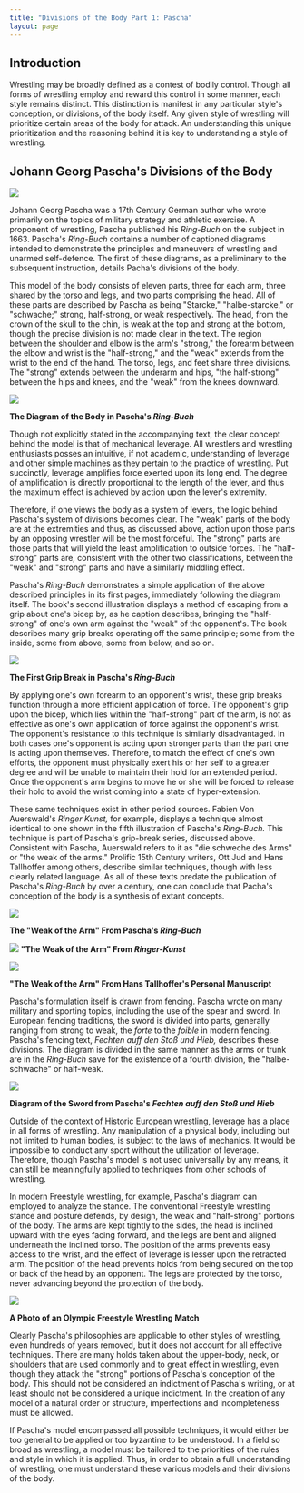 ```yaml
---
title: "Divisions of the Body Part 1: Pascha"
layout: page
---
```


Introduction
-

Wrestling may be broadly defined as a contest of bodily control. Though all forms of wrestling employ and reward this control in some manner, each style remains distinct.  This distinction is manifest in any particular style's conception, or divisions, of the body itself.  Any given style of wrestling will prioritize certain areas of the body for attack. An understanding this unique prioritization and the reasoning behind it is key to understanding a style of wrestling. 


Johann Georg Pascha's Divisions of the Body
-
![](http://i.imgur.com/mWyvdsp.jpg?1)

Johann Georg Pascha was a 17th Century German author who wrote primarily on the topics of military strategy and athletic exercise.  A proponent of wrestling, Pascha published his *Ring-Buch* on the subject in 1663.  Pascha's *Ring-Buch* contains a number of captioned diagrams intended to demonstrate the principles and maneuvers of wrestling and unarmed self-defence.  The first of these diagrams, as a preliminary to the subsequent instruction, details Pacha's divisions of the body.

This model of the body consists of eleven parts, three for each arm, three shared by the torso and legs, and two parts comprising the head.  All of these parts are described by Pascha as being "Starcke," "halbe-starcke," or "schwache;" strong, half-strong, or weak respectively.  The head, from the crown of the skull to the chin, is weak at the top and strong at the bottom, though the precise division is not made clear in the text.  The region between the shoulder and elbow is the arm's "strong," the forearm between the elbow and wrist is the "half-strong," and the "weak" extends from the wrist to the end of the hand.  The torso, legs, and feet share three divisions.  The "strong" extends between the underarm and hips, "the half-strong" between the hips and knees, and the "weak" from the knees downward. 

![](http://wiktenauer.com/images/7/7c/Pascha_grappling_001.png)

**The Diagram of the Body in Pascha's *Ring-Buch***

Though not explicitly stated in the accompanying text, the clear concept behind the model is that of mechanical leverage.  All wrestlers and wrestling enthusiasts posses an intuitive, if not academic, understanding of leverage and other simple machines as they pertain to the practice of wrestling.  Put succinctly, leverage amplifies force exerted upon its long end.  The degree of amplification is directly proportional to the length of the lever, and thus the maximum effect is achieved by action upon the lever's extremity.  


Therefore, if one views the body as a system of levers, the logic behind Pascha's system of divisions becomes clear.  The "weak" parts of the body are at the extremities and thus, as discussed above, action upon those parts by an opposing wrestler will be the most forceful.  The "strong" parts are those parts that will yield the least amplification to outside forces.  The "half-strong" parts are, consistent with the other two classifications, between the "weak" and "strong" parts and have a similarly middling effect.

Pascha's *Ring-Buch* demonstrates a simple application of the above described principles in its first pages, immediately following the diagram itself.  The book's second illustration displays a method of escaping from a grip about one's bicep by, as he caption describes, bringing the "half-strong" of one's own arm against the "weak" of the opponent's.  The book describes many grip breaks operating off the same principle; some from the inside, some from above, some from below, and so on.  

![](http://wiktenauer.com/images/e/e5/Pascha_grappling_002.png) 

**The First Grip Break in Pascha's *Ring-Buch***

By applying one's own forearm to an opponent's wrist, these grip breaks function through a more efficient application of force.  The opponent's grip upon the bicep, which lies within the "half-strong" part of the arm, is not as effective as one's own application of force against the opponent's wrist. The opponent's resistance to this technique is similarly disadvantaged.  In both cases one's opponent is acting upon stronger parts than the part one is acting upon themselves.  Therefore, to match the effect of one's own efforts, the opponent must physically exert his or her self to a greater degree and will be unable to maintain their hold for an extended period.  Once the opponent's arm begins to move he or she will be forced to release their hold to avoid the wrist coming into a state of hyper-extension.

These same techniques exist in other period sources.  Fabien Von Auerswald's *Ringer Kunst,* for example, displays a technique almost identical to one shown in the fifth illustration of Pascha's *Ring-Buch.*  This technique is part of Pascha's grip-break series, discussed above.  Consistent with Pascha, Auerswald refers to it as "die schweche des Arms" or "the weak of the arms."  Prolific 15th Century writers, Ott Jud and Hans Tallhoffer among others, describe similar techniques, though with less clearly related language.  As all of these texts predate the publication of Pascha's *Ring-Buch* by over a century, one can conclude that Pacha's conception of the body is a synthesis of extant concepts.  

![](http://wiktenauer.com/images/1/14/Pascha_grappling_005.png)

**The "Weak of the Arm" From Pascha's *Ring-Buch***

![](http://i.imgur.com/ny5GnsG.jpg?2) **"The Weak of the Arm" From *Ringer-Kunst***

![](http://i.imgur.com/q2pDvy3.png?1) 

**"The Weak of the Arm" From Hans Tallhoffer's Personal Manuscript**

Pascha's formulation itself is drawn from fencing.  Pascha wrote on many military and sporting topics, including the use of the spear and sword.  In European fencing traditions, the sword is divided into parts, generally ranging from strong to weak, the *forte* to the *foible* in modern fencing. Pascha's fencing text, *Fechten auff den Stoß und Hieb,* describes these divisions.  The diagram is divided in the same manner as the arms or trunk are in the *Ring-Buch* save for the existence of a fourth division, the "halbe-schwache" or half-weak.

![](http://i.imgur.com/h4jPJux.png?1) 

**Diagram of the Sword from Pascha's *Fechten auff den Stoß und Hieb***

Outside of the context of Historic European wrestling, leverage has a place in all forms of wrestling.  Any manipulation of a physical body, including but not limited to human bodies, is subject to the laws of mechanics.  It would be impossible to conduct any sport without the utilization of leverage.  Therefore, though Pascha's model is not used universally by any means, it can still be meaningfully applied to techniques from other schools of wrestling. 

In modern Freestyle wrestling, for example, Pascha's diagram can employed to analyze the stance.  The conventional Freestyle wrestling stance and posture defends, by design, the weak and "half-strong" portions of the body.  The arms are kept tightly to the sides, the head is inclined upward with the eyes facing forward, and the legs are bent and aligned underneath the inclined torso.  The position of the arms prevents easy access to the wrist, and the effect of leverage is lesser upon the retracted arm.  The position of the head prevents holds from being secured on the top or back of the head by an opponent.  The legs are protected by the torso, never advancing beyond the protection of the body.

![](https://stillmed.olympic.org/media/Photos/2016/08/17/part-1/17-08-2016-Wrestling-Freestyle-69kg-Women-01.jpg?interpolation=lanczos-none&resize=*:450)

**A Photo of an Olympic Freestyle Wrestling Match**

Clearly Pascha's philosophies are applicable to other styles of wrestling, even hundreds of years removed, but it does not account for all effective techniques.  There are many holds taken about the upper-body, neck, or shoulders that are used commonly and to great effect in wrestling, even though they attack the "strong" portions of Pascha's conception of the body.  This should not be considered an indictment of Pascha's writing, or at least should not be considered a unique indictment.  In the creation of any model of a natural order or structure, imperfections and incompleteness must be allowed.  

If Pascha's model encompassed all possible techniques, it would either be too general to be applied or too byzantine to be understood.  In a field so broad as wrestling, a model must be tailored to the priorities of the rules and style in which it is applied.  Thus, in order to obtain a full understanding of wrestling, one must understand these various models and their divisions of the body.

  
 

 